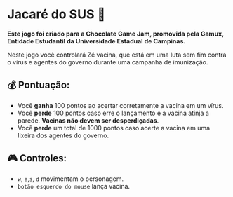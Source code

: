 # Jacaré do SUS 💉

**Este jogo foi criado para a Chocolate Game Jam, promovida pela Gamux, Entidade Estudantil da Universidade Estadual de Campinas.**

Neste jogo você controlará Zé vacina, que está em uma luta sem fim contra o vírus e agentes do governo durante uma campanha de imunização.

## 💰 Pontuação: 
 * Você **ganha** 100 pontos ao acertar corretamente a vacina em um vírus. 
 * Você **perde** 100 pontos caso erre o lançamento e a vacina atinja a parede. **Vacinas não devem ser desperdiçadas**.
 * Você **perde** um total de 1000 pontos caso acerte a vacina em uma lixeira dos agentes do governo.  

## 🎮 Controles:
* `w`, `a`,`s`, `d` movimentam o personagem.
* `botão esquerdo do mouse` lança vacina.
